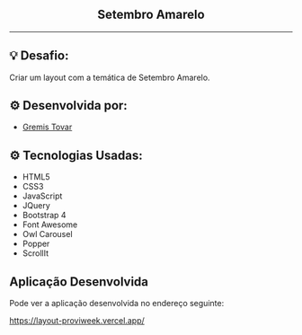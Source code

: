 <h2 align="center">Setembro Amarelo</h2>

<hr/>

## 💡 Desafio: 
 Criar um layout com a temática de Setembro Amarelo.

## ⚙️ Desenvolvida por: 
- [Gremis Tovar](https://github.com/Gremis)

## ⚙️ Tecnologias Usadas:
- HTML5
- CSS3
- JavaScript
- JQuery
- Bootstrap 4
- Font Awesome
- Owl Carousel
- Popper
- ScrollIt

## Aplicação Desenvolvida
Pode ver a aplicação desenvolvida no endereço seguinte:

https://layout-proviweek.vercel.app/



